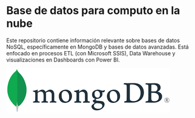 # Base de datos para computo en la nube



Este repositorio contiene información relevante sobre bases de datos NoSQL, específicamente en MongoDB y bases de datos avanzadas. Está enfocado en procesos ETL (con Microsoft SSIS), Data Warehouse y visualizaciones en Dashboards con Power BI.

![mongodb](./img/images.png)

